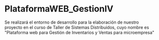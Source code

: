 # PlataformaWEB_GestionIV
Se realizará el entorno de desarrollo para la elaboración de nuestro proyecto en el curso de Taller de Sistemas Distribuidos, cuyo nombre es "Plataforma web para Gestión de Inventarios y Ventas para microempresa"
